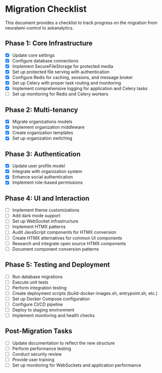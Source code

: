 # Migration Checklist

This document provides a checklist to track progress on the migration from neuralami-control to askanalytics.

## Phase 1: Core Infrastructure

- [x] Update core settings
- [x] Configure database connections
- [x] Implement SecureFileStorage for protected media
- [x] Set up protected file serving with authentication
- [x] Configure Redis for caching, sessions, and message broker
- [x] Set up Celery with proper task routing and monitoring
- [x] Implement comprehensive logging for application and Celery tasks
- [ ] Set up monitoring for Redis and Celery workers

## Phase 2: Multi-tenancy

- [x] Migrate organizations models
- [x] Implement organization middleware
- [x] Create organization templates
- [x] Set up organization switching

## Phase 3: Authentication

- [x] Update user profile model
- [x] Integrate with organization system
- [x] Enhance social authentication
- [x] Implement role-based permissions

## Phase 4: UI and Interaction

- [ ] Implement theme customizations
- [ ] Add dark mode support
- [ ] Set up WebSocket infrastructure
- [ ] Implement HTMX patterns
- [ ] Audit JavaScript components for HTMX conversion
- [ ] Create HTMX alternatives for common UI components
- [ ] Research and integrate open source HTMX components
- [ ] Document component conversion patterns

## Phase 5: Testing and Deployment

- [ ] Run database migrations
- [ ] Execute unit tests
- [ ] Perform integration testing
- [ ] Create deployment scripts (build-docker-images.sh, entrypoint.sh, etc.)
- [ ] Set up Docker Compose configuration
- [ ] Configure CI/CD pipeline
- [ ] Deploy to staging environment
- [ ] Implement monitoring and health checks

## Post-Migration Tasks

- [ ] Update documentation to reflect the new structure
- [ ] Perform performance testing
- [ ] Conduct security review
- [ ] Provide user training
- [ ] Set up monitoring for WebSockets and application performance
